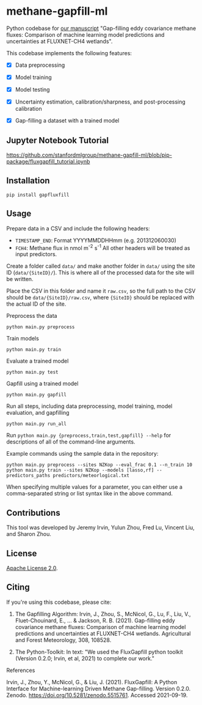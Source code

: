 # methane-gapfill-ml
Python codebase for [our manuscript](https://authors.elsevier.com/a/1dNxrcFXJZ1gC) "Gap-filling eddy covariance methane fluxes: Comparison of machine learning model predictions and uncertainties at FLUXNET-CH4 wetlands".

This codebase implements the following features:
- [X] Data preprocessing
- [X] Model training
- [X] Model testing
- [X] Uncertainty estimation, calibration/sharpness, and post-processing calibration
- [X] Gap-filling a dataset with a trained model



## Jupyter Notebook Tutorial
https://github.com/stanfordmlgroup/methane-gapfill-ml/blob/pip-package/fluxgapfill_tutorial.ipynb


## Installation
```Shell
pip install gapfluxfill
```


## Usage 
Prepare data in a CSV and include the following headers:
- `TIMESTAMP_END`: Format YYYYMMDDHHmm (e.g. 201312060030)
- `FCH4`: Methane flux in nmol m<sup>-2</sup> s<sup>-1</sup>
All other headers will be treated as input predictors.

Create a folder called `data/` and make another folder in `data/`
using the site ID (`data/{SiteID}/`). This is where all of the processed
data for the site will be written.

Place the CSV in this folder and name it `raw.csv`, so the full path to the
CSV should be `data/{SiteID}/raw.csv`, where `{SiteID}` should be replaced
with the actual ID of the site.

Preprocess the data
```Shell
python main.py preprocess
```

Train models
```Shell
python main.py train
```

Evaluate a trained model
```Shell
python main.py test
```

Gapfill using a trained model
```Shell
python main.py gapfill
```

Run all steps, including data preprocessing, model training, model evaluation, and gapfilling
```Shell
python main.py run_all
```

Run `python main.py {preprocess,train,test,gapfill} --help` for descriptions of all of the command-line arguments.

Example commands using the sample data in the repository:
```Shell
python main.py preprocess --sites NZKop --eval_frac 0.1 --n_train 10
python main.py train --sites NZKop --models [lasso,rf] --predictors_paths predictors/meteorlogical.txt
```
When specifying multiple values for a parameter, you can either use a comma-separated string or list syntax like in the above command.


## Contributions
This tool was developed by Jeremy Irvin, Yulun Zhou, Fred Lu, Vincent Liu, and Sharon Zhou.

## License

[Apache License 2.0](https://github.com/stanfordmlgroup/methane-gapfill-ml/blob/master/LICENSE).

## Citing
If you're using this codebase, please cite:

1) The Gapfilling Algorithm: 
Irvin, J., Zhou, S., McNicol, G., Lu, F., Liu, V., Fluet-Chouinard, E., ... &amp; Jackson, R. B. (2021). Gap-filling eddy covariance methane fluxes: Comparison of machine learning model predictions and uncertainties at FLUXNET-CH4 wetlands. Agricultural and Forest Meteorology, 308, 108528.

2) The Python-Toolkit:
In text: "We used the FluxGapfill python toolkit (Version 0.2.0; Irvin, et al, 2021) to complete our work."


References

Irvin, J., Zhou, Y., McNicol, G., &amp; Liu, J. (2021). FluxGapfill: A Python Interface for Machine-learning Driven Methane Gap-filling. Version 0.2.0. Zenodo. https://doi.org/10.5281/zenodo.5515761. Accessed 2021-09-19.
